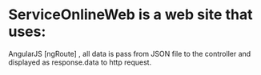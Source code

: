 # ServiceOnlineWeb is a web site that uses:
AngularJS [ngRoute] , all data is pass from JSON file to the controller and displayed as response.data to http request.
